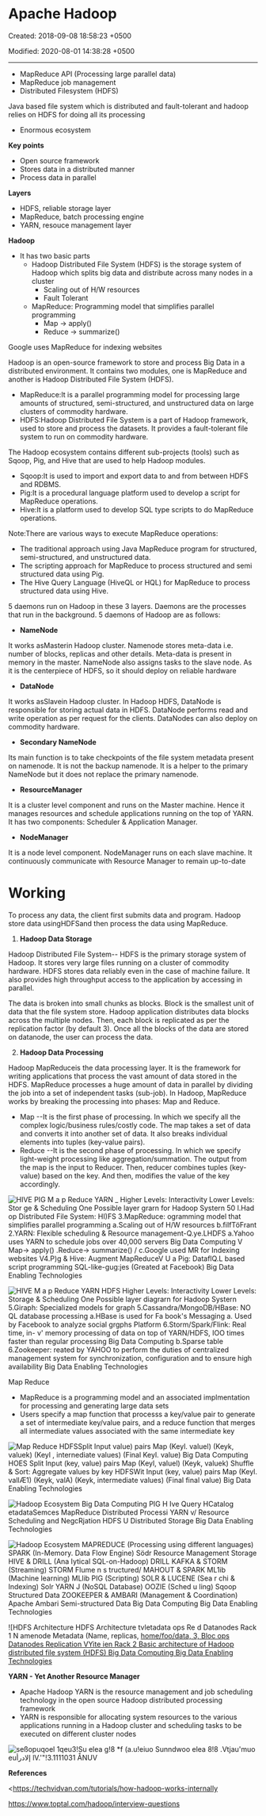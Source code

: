 # Apache Hadoop

Created: 2018-09-08 18:58:23 +0500

Modified: 2020-08-01 14:38:28 +0500

---
-   MapReduce API (Processing large parallel data)
-   MapReduce job management
-   Distributed Filesystem (HDFS)

Java based file system which is distributed and fault-tolerant and hadoop relies on HDFS for doing all its processing
-   Enormous ecosystem



**Key points**
-   Open source framework
-   Stores data in a distributed manner
-   Process data in parallel



**Layers**
-   HDFS, reliable storage layer
-   MapReduce, batch processing engine
-   YARN, resouce management layer



**Hadoop**
-   It has two basic parts
    -   Hadoop Distributed File System (HDFS) is the storage system of Hadoop which splits big data and distribute across many nodes in a cluster
        -   Scaling out of H/W resources
        -   Fault Tolerant
    -   MapReduce: Programming model that simplifies parallel programming
        -   Map -> apply()
        -   Reduce -> summarize()

Google uses MapReduce for indexing websites



Hadoop is an open-source framework to store and process Big Data in a distributed environment. It contains two modules, one is MapReduce and another is Hadoop Distributed File System (HDFS).
-   MapReduce:It is a parallel programming model for processing large amounts of structured, semi-structured, and unstructured data on large clusters of commodity hardware.
-   HDFS:Hadoop Distributed File System is a part of Hadoop framework, used to store and process the datasets. It provides a fault-tolerant file system to run on commodity hardware.

The Hadoop ecosystem contains different sub-projects (tools) such as Sqoop, Pig, and Hive that are used to help Hadoop modules.
-   Sqoop:It is used to import and export data to and from between HDFS and RDBMS.
-   Pig:It is a procedural language platform used to develop a script for MapReduce operations.
-   Hive:It is a platform used to develop SQL type scripts to do MapReduce operations.

Note:There are various ways to execute MapReduce operations:
-   The traditional approach using Java MapReduce program for structured, semi-structured, and unstructured data.
-   The scripting approach for MapReduce to process structured and semi structured data using Pig.
-   The Hive Query Language (HiveQL or HQL) for MapReduce to process structured data using Hive.



5 daemons run on Hadoop in these 3 layers. Daemons are the processes that run in the background. 5 daemons of Hadoop are as follows:
-   **NameNode**

It works asMasterin Hadoop cluster. Namenode stores meta-data i.e. number of blocks, replicas and other details. Meta-data is present in memory in the master. NameNode also assigns tasks to the slave node. As it is the centerpiece of HDFS, so it should deploy on reliable hardware
-   **DataNode**

It works asSlavein Hadoop cluster. In Hadoop HDFS, DataNode is responsible for storing actual data in HDFS. DataNode performs read and write operation as per request for the clients. DataNodes can also deploy on commodity hardware.
-   **Secondary NameNode**

Its main function is to take checkpoints of the file system metadata present on namenode. It is not the backup namenode. It is a helper to the primary NameNode but it does not replace the primary namenode.
-   **ResourceManager**

It is a cluster level component and runs on the Master machine. Hence it manages resources and schedule applications running on the top of YARN. It has two components: Scheduler & Application Manager.
-   **NodeManager**

It is a node level component. NodeManager runs on each slave machine. It continuously communicate with Resource Manager to remain up-to-date



# Working

To process any data, the client first submits data and program. Hadoop store data usingHDFSand then process the data using MapReduce.



1.  **Hadoop Data Storage**

Hadoop Distributed File System-- HDFS is the primary storage system of Hadoop. It stores very large files running on a cluster of commodity hardware. HDFS stores data reliably even in the case of machine failure. It also provides high throughput access to the application by accessing in parallel.

The data is broken into small chunks as blocks. Block is the smallest unit of data that the file system store. Hadoop application distributes data blocks across the multiple nodes. Then, each block is replicated as per the replication factor (by default 3). Once all the blocks of the data are stored on datanode, the user can process the data.



2.  **Hadoop Data Processing**

Hadoop MapReduceis the data processing layer. It is the framework for writing applications that process the vast amount of data stored in the HDFS. MapReduce processes a huge amount of data in parallel by dividing the job into a set of independent tasks (sub-job). In Hadoop, MapReduce works by breaking the processing into phases: Map and Reduce.
-   Map --It is the first phase of processing. In which we specify all the complex logic/business rules/costly code. The map takes a set of data and converts it into another set of data. It also breaks individual elements into tuples (key-value pairs).
-   Reduce --It is the second phase of processing. In which we specify light-weight processing like aggregation/summation. The output from the map is the input to Reducer. Then, reducer combines tuples (key-value) based on the key. And then, modifies the value of the key accordingly.





![HIVE PIG M a p Reduce YARN _ Higher Levels: Interactivity Lower Levels: Stor ge & Scheduling One Possible layer grarn for Hadoop Systern 50 l.Had op Distributed File System: HI)FS 3.MapReduce: ogramming model that simplifies parallel programming a.Scaling out of H/W resources b.fiIfTöFrant 2.YARN: Flexible scheduling & Resource management-Q.ye.LHDFS a.Yahoo uses YARN to schedule jobs over 40,000 servers Big Data Computing V Map-> apply() .Reduce-> summarize() / c.Google used MR for Indexing websites V4.P)g & Hive: Augment MapReduceV U a Pig: DataflQ.L based script programming SQL-like-gug:jes (Greated at Facebook) Big Data Enabling Technologies ](../../media/Technologies-Apache-Apache-Hadoop-image1.png)

![HIVE M a p Reduce YARN HDFS Higher Levels: Interactivity Lower Levels: Storage & Scheduling One Possible layer diagrarn for Hadoop Systern 5.Giraph: Specialized models for graph 5.Cassandra/MongoDB/HBase: NO QL database processing a.HBase is used for Fa book's Messaging a. Used by Facebook to analyze social grgphs Platform 6.Storm/Spark/Flink: Real time, in- v' memory processing of data on top of YARN/HDFS, IOO times faster than regular processing Big Data Computing b.Sparse table 6.Zookeeper: reated by YAHOO to perform the duties of centralized management system for synchronization, configuration and to ensure high availability Big Data Enabling Technologies ](../../media/Technologies-Apache-Apache-Hadoop-image2.png)



Map Reduce
-   MapReduce is a programming model and an associated implmentation for processing and generating large data sets
-   Users specify a map function that processs a key/value pair to generate a set of intermediate key/value pairs, and a reduce function that merges all intermediate values associated with the same intermediate key



![Map Reduce HDFSSplit Input value) pairs Map (Keyl. valuel) (Keyk, valuek) (Keyl , internediate values) (Final Keyl. value) Big Data Computing HOES Split Input (key, value) pairs Map (Keyl, valuel) (Keyk, valuek) Shuffle & Sort: Aggregate values by key HDFSWit Input (key, value) pairs Map (Keyl. vallÆ1) (Keyk, valA) (Keyk, intermediate values) (Final final value) Big Data Enabling Technologies ](../../media/Technologies-Apache-Apache-Hadoop-image3.png)

![Hadoop Ecosystem Big Data Computing PIG H Ive Query HCatalog etadataSemces MapReduce Distributed Processi YARN v/ Resource Scheduling and NegcRjation HDFS U Distributed Storage Big Data Enabling Technologies ](../../media/Technologies-Apache-Apache-Hadoop-image4.png)

![Hadoop Ecosystem MAPREDUCE (Processing using different languages) SPARK (In-Memory. Data Flow Engine) Södr Resource Management Storage HIVE & DRILL (Ana Iytical SQL-on-Hadoop) DRILL KAFKA & STORM (Streaming) STORM Flume n s tructured/ MAHOUT & SPARK ML1ib (Machine learning) MLlib PIG (Scripting) SOLR & LUCENE (Sea r chi & Indexing) Solr YARN J (NoSQL Database) OOZIE (Sched u ling) Sqoop Structured Data ZOOKEEPER & AMBARI (Management & Coordination) Apache Ambari Semi-structured Data Big Data Computing Big Data Enabling Technologies ](../../media/Technologies-Apache-Apache-Hadoop-image5.png)

![HDFS Architecture HDFS Architecture tvletadata ops Re d Datanodes Rack 1 N amenode Metadata (Name, replicas, [home/foo/data, 3, Bloc ops Datanodes Replication VYite ien Rack 2 Basic architecture of Hadoop distributed file system (HDFS) Big Data Computing Big Data Enabling Technologies ](../../media/Technologies-Apache-Apache-Hadoop-image6.png)



**YARN - Yet Another Resource Manager**
-   Apache Hadoop YARN is the resource management and job scheduling technology in the open source Hadoop distributed processing framework
-   YARN is responsible for allocating system resources to the various applications running in a Hadoop cluster and scheduling tasks to be executed on different cluster nodes



![seßopuqoel 1qeu3!Su elea g!8 *f (a.u!eiuo Sunndwoo elea 8!8 .Vtjau'muo euإلادرأ lV.'"!3.1111031 ÅNUV ](../../media/Technologies-Apache-Apache-Hadoop-image7.png)



**References**

<https://techvidvan.com/tutorials/how-hadoop-works-internally

<https://www.toptal.com/hadoop/interview-questions>







